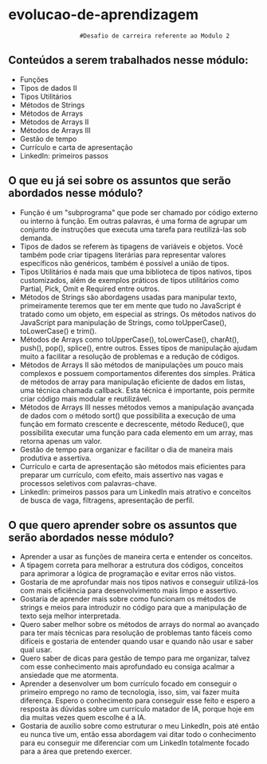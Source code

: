 # evolucao-de-aprendizagem
                        #Desafio de carreira referente ao Modulo 2

## Conteúdos a serem trabalhados nesse módulo:

- Funções
- Tipos de dados II
- Tipos Utilitários
- Métodos de Strings
- Métodos de Arrays
- Métodos de Arrays II
- Métodos de Arrays III
- Gestão de tempo
- Currículo e carta de apresentação
- LinkedIn: primeiros passos

## O que eu já sei sobre os assuntos que serão abordados nesse módulo?

- Função é um "subprograma" que pode ser chamado por código externo ou interno à função. Em outras palavras, é uma forma de agrupar um conjunto de instruções que executa uma tarefa para reutilizá-las sob demanda.
- Tipos de dados se referem às tipagens de variáveis e objetos. Você também pode criar tipagens literárias para representar valores específicos não genéricos, também é possível a união de tipos.
- Tipos Utilitários é nada mais que uma biblioteca de tipos nativos, tipos customizados, além de exemplos práticos de tipos utilitários como Partial, Pick, Omit e Required entre outros.
- Métodos de Strings são abordagens usadas para manipular texto, primeiramente teremos que ter em mente que tudo no JavaScript é tratado como um objeto, em especial as strings. Os métodos nativos do JavaScript para manipulação de Strings, como toUpperCase(), toLowerCase() e trim().
- Métodos de Arrays como toUpperCase(), toLowerCase(), charAt(), push(), pop(), splice(), entre outros. Esses tipos de manipulação ajudam muito a facilitar a resolução de problemas e a redução de códigos.
- Métodos de Arrays II são métodos de manipulações um pouco mais complexos e possuem comportamentos diferentes dos simples. Prática de métodos de array para manipulação eficiente de dados em listas, uma técnica chamada callback. Esta técnica é importante, pois permite criar código mais modular e reutilizável.
- Métodos de Arrays III nesses métodos vemos a manipulação avançada de dados com o método sort() que possibilita a execução de uma função em formato crescente e decrescente, método Reduce(), que possibilita executar uma função para cada elemento em um array, mas retorna apenas um valor.
- Gestão de tempo para organizar e facilitar o dia de maneira mais produtiva e assertiva.
- Currículo e carta de apresentação são métodos mais eficientes para preparar um currículo, com efeito, mais assertivo nas vagas e processos seletivos com palavras-chave.
- LinkedIn: primeiros passos para um LinkedIn mais atrativo e conceitos de busca de vaga, filtragens, apresentação de perfil.
## O que quero aprender sobre os assuntos que serão abordados nesse módulo?

- Aprender a usar as funções de maneira certa e entender os conceitos.
- A tipagem correta para melhorar a estrutura dos códigos, conceitos para aprimorar a lógica de programação e evitar erros não vistos.
- Gostaria de me aprofundar mais nos tipos nativos e conseguir utilizá-los com mais eficiência para desenvolvimento mais limpo e assertivo. 
- Gostaria de aprender mais sobre como funcionam os métodos de strings e meios para introduzir no código para que a manipulação de texto seja melhor interpretada.
- Quero saber melhor sobre os métodos de arrays do normal ao avançado para ter mais técnicas para resolução de problemas tanto fáceis como difíceis e gostaria de entender quando usar e quando não usar e saber qual usar.
- Quero saber de dicas para gestão de tempo para me organizar, talvez com esse conhecimento mais aprofundado eu consiga acalmar a ansiedade que me atormenta.
- Aprender a desenvolver um bom currículo focado em conseguir o primeiro emprego no ramo de tecnologia, isso, sim, vai fazer muita diferença. Espero o conhecimento para conseguir esse feito e espero a resposta às dúvidas sobre um currículo matador de IA, porque hoje em dia muitas vezes quem escolhe é a IA.
- Gostaria de auxílio sobre como estruturar o meu LinkedIn, pois até então eu nunca tive um, então essa abordagem vai ditar todo o conhecimento para eu conseguir me diferenciar com um LinkedIn totalmente focado para a área que pretendo exercer.




